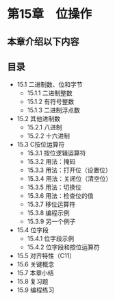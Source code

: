 # 第15章　位操作

## 本章介绍以下内容

## 目录

* 15.1 二进制数、位和字节
  - 15.1.1 二进制整数
  - 15.1.2 有符号整数
  - 15.1.3 二进制浮点数
* 15.2 其他进制数
  - 15.2.1 八进制
  - 15.2.2 十六进制
* 15.3 C按位运算符
  - 15.3.1 按位逻辑运算符
  - 15.3.2 用法：掩码
  - 15.3.3 用法：打开位（设置位）
  - 15.3.4 用法：关闭位（清空位）
  - 15.3.5 用法：切换位
  - 15.3.6 用法：检查位的值
  - 15.3.7 移位运算符
  - 15.3.8 编程示例
  - 15.3.9 另一个例子
* 15.4 位字段
  - 15.4.1 位字段示例
  - 15.4.2 位字段和按位运算符
* 15.5 对齐特性（C11）
* 15.6 关键概念
* 15.7 本章小结
* 15.8 复习题
* 15.9 编程练习

